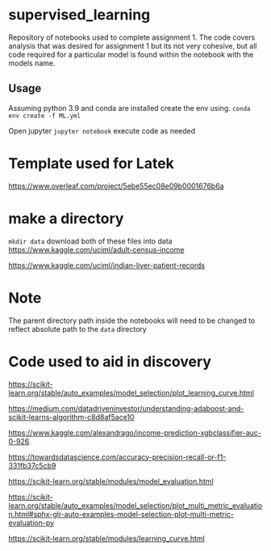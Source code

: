 # supervised_learning
Repository of notebooks used to complete assignment 1.  The code covers analysis that was desired for assignment 1 but its not very cohesive, but all code required for a particular model is found within the notebook with the models name. 

## Usage
Assuming python 3.9 and conda are installed create the env using.
`conda env create -f ML.yml`

Open jupyter
`jupyter notebook` execute code as needed

# Template used for Latek
https://www.overleaf.com/project/5ebe55ec08e09b0001676b6a

# make a directory 
`mkdir data`
download both of these files into data
https://www.kaggle.com/uciml/adult-census-income

https://www.kaggle.com/uciml/indian-liver-patient-records

# Note
The parent directory path inside the notebooks will need to be changed to reflect absolute path to the `data` directory

# Code used to aid in discovery
https://scikit-learn.org/stable/auto_examples/model_selection/plot_learning_curve.html

https://medium.com/datadriveninvestor/understanding-adaboost-and-scikit-learns-algorithm-c8d8af5ace10

https://www.kaggle.com/alexandrago/income-prediction-xgbclassifier-auc-0-926

https://towardsdatascience.com/accuracy-precision-recall-or-f1-331fb37c5cb9

https://scikit-learn.org/stable/modules/model_evaluation.html

https://scikit-learn.org/stable/auto_examples/model_selection/plot_multi_metric_evaluation.html#sphx-glr-auto-examples-model-selection-plot-multi-metric-evaluation-py

https://scikit-learn.org/stable/modules/learning_curve.html





